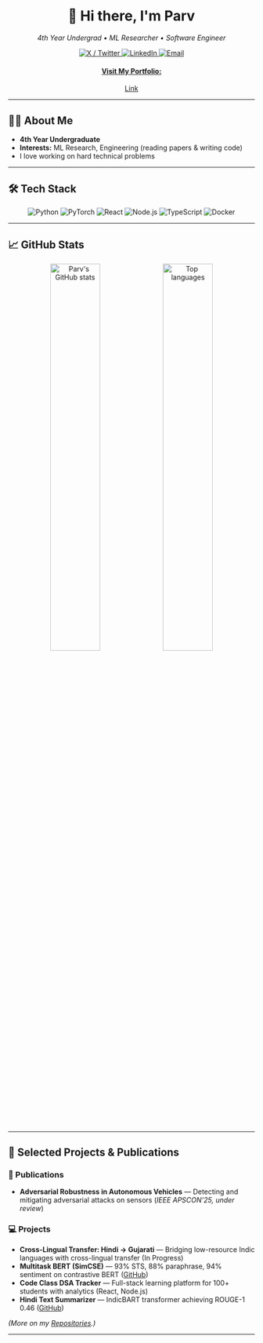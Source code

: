 <!--
  Hi there 👋 Welcome to my GitHub profile!
-->

<div align="center">
  <h1>👋 Hi there, I'm Parv</h1>
  <p>
    <em>4th Year Undergrad • ML Researcher • Software Engineer</em>
  </p>

  <!-- Social Links -->
  <p>
    <a href="https://x.com/parvpareek_" target="_blank">
      <img alt="X / Twitter" src="https://img.shields.io/badge/X-@parvpareek__-1DA1F2?style=flat-square&logo=twitter"/>
    </a>
    <a href="https://www.linkedin.com/in/parvpareek/" target="_blank">
      <img alt="LinkedIn" src="https://img.shields.io/badge/LinkedIn-Parv%20Pareek-blue?style=flat-square&logo=linkedin"/>
    </a>
    <a href="mailto:pervpareek@gmail.com" target="_blank">
      <img alt="Email" src="https://img.shields.io/badge/Email-pervpareek@gmail.com-red?style=flat-square&logo=gmail"/>
    </a>
  </p>

  <!-- Featured Portfolio -->
  <p>
    <a href="https://parvpareek.github.io/" target="_blank">
        <h4>Visit My Portfolio:</h4>
      <a href="https://parvpareek.github.io/">Link</a>
    </a>
  </p>
</div>

---

## 👨‍🎓 About Me
- **4th Year Undergraduate**  
- **Interests:** ML Research, Engineering (reading papers & writing code)  
- I love working on hard technical problems  

---

## 🛠️ Tech Stack
<p align="center">
  <img alt="Python" src="https://img.shields.io/badge/Python-3776AB?style=flat-square&logo=python&logoColor=white"/>
  <img alt="PyTorch" src="https://img.shields.io/badge/PyTorch-EE4C2C?style=flat-square&logo=pytorch&logoColor=white"/>
  <img alt="React" src="https://img.shields.io/badge/React-20232A?style=flat-square&logo=react&logoColor=61DAFB"/>
  <img alt="Node.js" src="https://img.shields.io/badge/Node.js-339933?style=flat-square&logo=node.js&logoColor=white"/>
  <img alt="TypeScript" src="https://img.shields.io/badge/TypeScript-3178C6?style=flat-square&logo=typescript&logoColor=white"/>
  <img alt="Docker" src="https://img.shields.io/badge/Docker-2496ED?style=flat-square&logo=docker&logoColor=white"/>
</p>

---

## 📈 GitHub Stats
<div align="center">
  <img src="https://github-readme-stats.vercel.app/api?username=parvpareek&show_icons=true&theme=tokyonight" alt="Parv's GitHub stats" width="45%"/>
  <img src="https://github-readme-stats.vercel.app/api/top-langs/?username=parvpareek&layout=compact&theme=tokyonight" alt="Top languages" width="45%"/>
</div>

---

## 🔭 Selected Projects & Publications

### 📜 Publications
- **Adversarial Robustness in Autonomous Vehicles** — Detecting and mitigating adversarial attacks on sensors (_IEEE APSCON’25, under review_)

### 💻 Projects
- **Cross-Lingual Transfer: Hindi → Gujarati** — Bridging low-resource Indic languages with cross-lingual transfer (In Progress)  
- **Multitask BERT (SimCSE)** — 93% STS, 88% paraphrase, 94% sentiment on contrastive BERT ([GitHub](https://github.com/parvpareek/minbert))  
- **Code Class DSA Tracker** — Full-stack learning platform for 100+ students with analytics (React, Node.js)  
- **Hindi Text Summarizer** — IndicBART transformer achieving ROUGE-1 0.46 ([GitHub](https://github.com/parvpareek/hindi-text-summarization))  

*(More on my [Repositories](https://github.com/parvpareek?tab=repositories).)*

---
